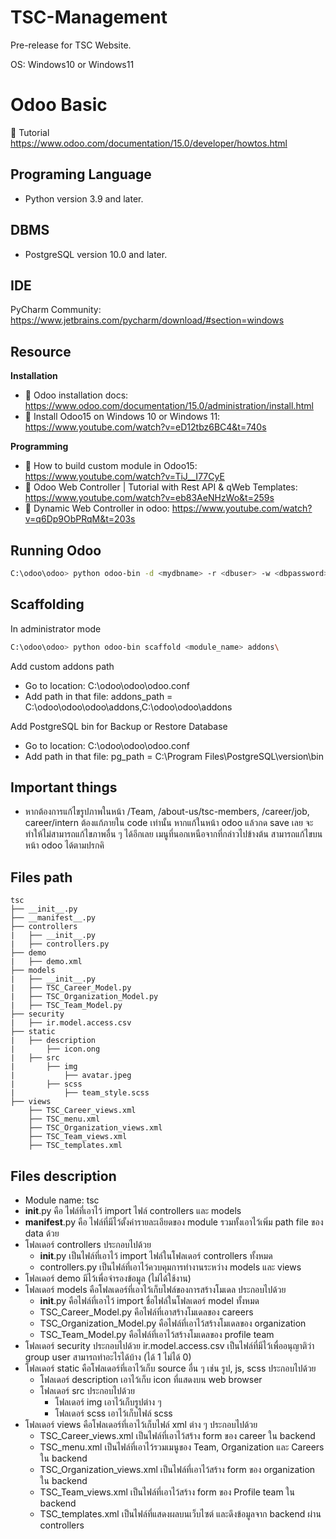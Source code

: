 # TSC-Management
Pre-release for TSC Website. 

OS: Windows10 or Windows11

# Odoo Basic
📄 Tutorial https://www.odoo.com/documentation/15.0/developer/howtos.html

## Programing Language
- Python version 3.9 and later.

## DBMS
- PostgreSQL version 10.0 and later.

## IDE
PyCharm Community: https://www.jetbrains.com/pycharm/download/#section=windows

## Resource

**Installation**
- 📄 Odoo installation docs: https://www.odoo.com/documentation/15.0/administration/install.html
- 🎥 Install Odoo15 on Windows 10 or Windows 11: https://www.youtube.com/watch?v=eD12tbz6BC4&t=740s

**Programming**
- 🎥 How to build custom module in Odoo15: https://www.youtube.com/watch?v=TiJ__I77CyE
- 🎥 Odoo Web Controller | Tutorial with Rest API & qWeb Templates: https://www.youtube.com/watch?v=eb83AeNHzWo&t=259s
- 🎥 Dynamic Web Controller in odoo: https://www.youtube.com/watch?v=q6Dp9ObPRqM&t=203s

## Running Odoo
```bash
C:\odoo\odoo> python odoo-bin -d <mydbname> -r <dbuser> -w <dbpassword>
```

## Scaffolding
In administrator mode
```bash
C:\odoo\odoo> python odoo-bin scaffold <module_name> addons\
```
Add custom addons path
- Go to location: C:\odoo\odoo\odoo.conf
- Add path in that file: addons_path = C:\odoo\odoo\odoo\addons,C:\odoo\odoo\addons

Add PostgreSQL bin for Backup or Restore Database
- Go to location: C:\odoo\odoo\odoo.conf
- Add path in that file: pg_path = C:\Program Files\PostgreSQL\version\bin


## Important things
- หากต้องการแก้ไขรูปภาพในหน้า /Team, /about-us/tsc-members, /career/job, career/intern ต้องแก้ภายใน code เท่านั้น หากแก้ในหน้า odoo แล้วกด save เลย จะทำให้ไม่สามารถแก้ไขภาพอื่น ๆ ได้อีกเลย เมนูที่นอกเหนือจากที่กล่าวไปข้างต้น สามารถแก้ไขบนหน้า odoo ได้ตามปรกคิ
    
## Files path
```
tsc
├── __init__.py
├── __manifest__.py
├── controllers
|   ├── __init__.py
|   ├── controllers.py
├── demo
|   ├── demo.xml
├── models
|   ├── __init__.py
|   ├── TSC_Career_Model.py
|   ├── TSC_Organization_Model.py
|   ├── TSC_Team_Model.py
├── security
|   ├── ir.model.access.csv
├── static
|   ├── description
|       ├── icon.ong
|   ├── src
|       ├── img
|           ├── avatar.jpeg
|       ├── scss
|           ├── team_style.scss 
├── views
    ├── TSC_Career_views.xml
    ├── TSC_menu.xml
    ├── TSC_Organization_views.xml
    ├── TSC_Team_views.xml
    ├── TSC_templates.xml
```

## Files description
- Module name: tsc
- __init__.py คือ ไฟล์ที่เอาไว้ import ไฟล์ controllers และ models 
- __manifest__.py คือ ไฟล์ที่มีไว้ตั้งค่ารายละเอียดของ module รวมทั้งเอาไว้เพิ่ม path file ของ data ด้วย
- โฟลเดอร์ controllers ประกอบไปด้วย
  - __init__.py เป็นไฟล์ที่เอาไว้ import ไฟล์ในโฟลเดอร์ controllers ทั้งหมด
  - controllers.py เป็นไฟล์ที่เอาไว้ควบคุมการทำงานระหว่าง models และ views
- โฟลเดอร์ demo มีไว้เพื่อจำรองข้อมูล (ไม่ได้ใช้งาน)
- โฟลเดอร์ models คือโฟลเดอร์ที่เอาไว้เก็บไฟล์ของการสร้างโมเดล ประกอบไปด้วย
  - __init__.py คือไฟล์ที่เอาไว้ import ชื่อไฟล์ในโฟลเดอร์ model ทั้งหมด
  - TSC_Career_Model.py คือไฟล์ที่เอาสร้างโมเดลของ careers
  - TSC_Organization_Model.py คือไฟล์ที่เอาไว้สร้างโมเดลของ organization
  - TSC_Team_Model.py คือไฟล์ที่เอาไว้สร้างโมเดลของ profile team
- โฟลเดอร์ security ประกอบไปด้วย ir.model.access.csv เป็นไฟล์ที่มีไว้เพื่ออนุญาติว่า group user สามารถทำอะไรได้บ้าง (ได้ 1 ไม่ได้ 0)
- โฟลเดอร์ static คือโฟลเดอร์ที่เอาไว้เก็บ source อื่น ๆ เช่น รูป, js, scss ประกอบไปด้วย
  - โฟลเดอร์ description เอาไว้เก็บ icon ที่แสดงบน web browser
  - โฟลเดอร์ src ประกอบไปด้วย
    - โฟลเดอร์ img เอาไว้เก็บรูปต่าง ๆ
    - โฟลเดอร์ scss เอาไว้เก็บไฟล์ scss
- โฟลเดอร์ views คือโฟลเดอร์ที่เอาไว้เก็บไฟล์ xml ต่าง ๆ ประกอบไปด้วย
  - TSC_Career_views.xml เป็นไฟล์ที่เอาไว้สร้าง form ของ career ใน backend
  - TSC_menu.xml เป็นไฟล์ที่เอาไว้รวมเมนูของ Team, Organization และ Careers ใน backend
  - TSC_Organization_views.xml เป็นไฟล์ที่เอาไว้สร้าง form ของ organization ใน backend
  - TSC_Team_views.xml เป็นไฟล์ที่เอาไว้สร้าง form ของ Profile team ใน backend
  - TSC_templates.xml เป็นไฟล์ที่แสดงผลบนเว็บไซต์ และดึงข้อมูลจาก backend ผ่าน controllers
        
    
 
    
